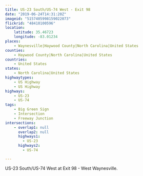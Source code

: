 ```yaml
---
title: US-23 South/US-74 West - Exit 98
date: "2019-06-24T14:31:20Z"
imageid: "5157405998159022073"
flickrid: "48410100596"
location:
    latitude: 35.46723
    longitude: -83.01234
places:
    - Waynesville|Haywood County|North Carolina|United States
counties:
    - Haywood County|North Carolina|United States
countries:
    - United States
states:
    - North Carolina|United States
highwaytypes:
    - US Highway
    - US Highway
highways:
    - US-23
    - US-74
tags:
    - Big Green Sign
    - Intersection
    - Freeway Junction
intersections:
    - overlap1: null
      overlap2: null
      highways1:
        - US-23
      highways2:
        - US-74

---
```

US-23 South/US-74 West at Exit 98 - West Waynesville.